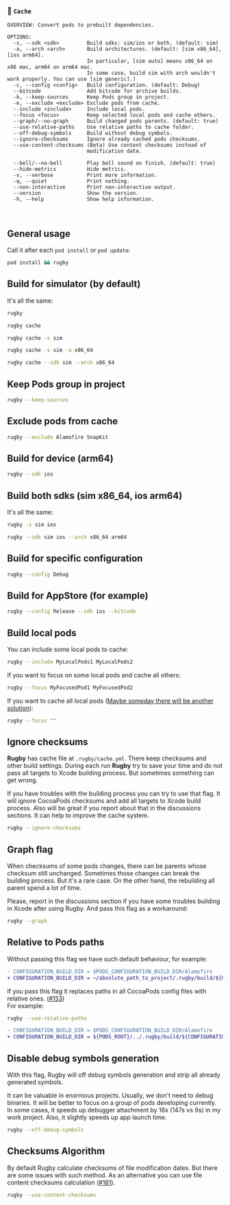 
### 🏈 `Cache`

```
OVERVIEW: Convert pods to prebuilt dependencies.

OPTIONS:
  -s, --sdk <sdk>         Build sdks: sim/ios or both. (default: sim)
  -a, --arch <arch>       Build architectures. (default: [sim x86_64], [ios arm64].
                          In particular, [sim auto] means x86_64 on x86 mac, arm64 on arm64 mac.
                          In some case, build sim with arch wouldn't work properly. You can use [sim generic].)
  -c, --config <config>   Build configuration. (default: Debug)
  --bitcode               Add bitcode for archive builds.
  -k, --keep-sources      Keep Pods group in project.
  -e, --exclude <exclude> Exclude pods from cache.
  --include <include>     Include local pods.
  --focus <focus>         Keep selected local pods and cache others.
  --graph/--no-graph      Build changed pods parents. (default: true)
  --use-relative-paths    Use relative paths to cache folder.
  --off-debug-symbols     Build without debug symbols.
  --ignore-checksums      Ignore already cached pods checksums.
  --use-content-checksums (Beta) Use content checksums instead of
                          modification date.

  --bell/--no-bell        Play bell sound on finish. (default: true)
  --hide-metrics          Hide metrics.
  -v, --verbose           Print more information.
  -q, --quiet             Print nothing.
  --non-interactive       Print non-interactive output.
  --version               Show the version.
  -h, --help              Show help information.
```

<br>

## General usage

Call it after each `pod install` or `pod update`:
```bash
pod install && rugby
```

## Build for simulator (by default)

It's all the same:

```bash
rugby
```

```bash
rugby cache
```

```bash
rugby cache -s sim
```

```bash
rugby cache -s sim -a x86_64
```

```bash
rugby cache --sdk sim --arch x86_64
```

## Keep Pods group in project

```bash
rugby --keep-sources
```

## Exclude pods from cache

```bash
rugby --exclude Alamofire SnapKit
```

## Build for device (arm64)

```bash
rugby --sdk ios
```

## Build both sdks (sim x86_64, ios arm64)

It's all the same:

```bash
rugby -s sim ios
```

```bash
rugby --sdk sim ios --arch x86_64 arm64
```

## Build for specific configuration

```bash
rugby --config Debug
```

## Build for AppStore (for example)

```bash
rugby --config Release --sdk ios --bitcode
```

## Build local pods

You can include some local pods to cache:

```bash
rugby --include MyLocalPods1 MyLocalPods2
```

If you want to focus on some local pods and cache all others:

```bash
rugby --focus MyFocusedPod1 MyFocusedPod2
```

If you want to cache all local pods ([Maybe someday there will be another solution](https://github.com/apple/swift-argument-parser/pull/317)):

```bash
rugby --focus ""
```

## Ignore checksums

**Rugby** has cache file at `.rugby/cache.yml`. There keep checksums and other build settings. During each run **Rugby** try to save your time and do not pass all targets to Xcode building process. But sometimes something can get wrong.

If you have troubles with the building process you can try to use that flag. It will ignore CocoaPods checksums and add all targets to Xcode build process. Also will be great if you report about that in the discussions sections. It can help to improve the cache system.

```bash
rugby --ignore-checksums
```

## Graph flag

When checksums of some pods changes, there can be parents whose checksum still unchanged. Sometimes those changes can break the building process. But it's a rare case. On the other hand, the rebuilding all parent spend a lot of time.

Please, report in the discussions section if you have some troubles building in Xcode after using Rugby. And pass this flag as a workaround:

```bash
rugby --graph
```

## Relative to Pods paths

Without passing this flag we have such default behaviour, for example:
```diff
- CONFIGURATION_BUILD_DIR = $PODS_CONFIGURATION_BUILD_DIR/Alamofire
+ CONFIGURATION_BUILD_DIR = ~/absolute_path_to_project/.rugby/build/${CONFIGURATION}${EFFECTIVE_PLATFORM_NAME}/Alamofire
```

If you pass this flag it replaces paths in all CocoaPods config files with relative ones. ([#153](https://github.com/swiftyfinch/Rugby/issues/153))<br>
For example:
```bash
rugby --use-relative-paths
```

```diff
- CONFIGURATION_BUILD_DIR = $PODS_CONFIGURATION_BUILD_DIR/Alamofire
+ CONFIGURATION_BUILD_DIR = ${PODS_ROOT}/../.rugby/build/${CONFIGURATION}${EFFECTIVE_PLATFORM_NAME}/Alamofire
```

## Disable debug symbols generation

With this flag, Rugby will off debug symbols generation and strip all already generated symbols.

It can be valuable in enormous projects. Usually, we don't need to debug binaries. It will be better to focus on a group of pods developing currently.
In some cases, it speeds up debugger attachment by 16x (147s vs 9s) in my work project.
Also, it slightly speeds up app launch time.

```bash
rugby --off-debug-symbols
```

## Checksums Algorithm

By default Rugby calculate checksums of file modification dates. But there are some issues with such method. As an alternative you can use file content checksums calculation ([#181](https://github.com/swiftyfinch/Rugby/pull/181)).

```bash
rugby --use-content-checksums
```
